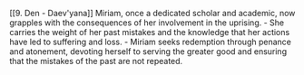 [[9. Den - Daev'yana]]
Miriam, once a dedicated scholar and academic, now grapples with the consequences of her involvement in the uprising.
    - She carries the weight of her past mistakes and the knowledge that her actions have led to suffering and loss.
    - Miriam seeks redemption through penance and atonement, devoting herself to serving the greater good and ensuring that the mistakes of the past are not repeated.